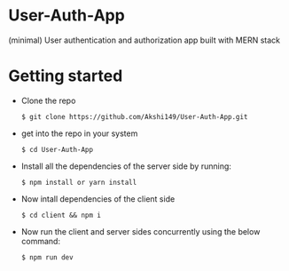 # User-Auth-App
(minimal) User authentication and authorization app built with MERN stack 

# Getting started
* Clone the repo 

  `$ git clone https://github.com/Akshi149/User-Auth-App.git ` 
* get into the repo in your system

  `$ cd User-Auth-App `
* Install all the dependencies of the server side by running:

  `$ npm install or yarn install `
* Now intall dependencies of the client side

   `$ cd client && npm i `
* Now run the client and server sides concurrently using the below command:

  `$ npm run dev `
